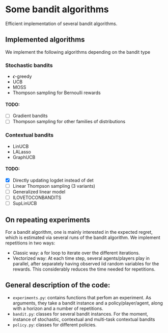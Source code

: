 # Some bandit algorithms

Efficient implementation of several bandit algorithms.

## Implemented algorithms

We implement the following algorithms depending on the bandit type

### Stochastic bandits

* $\epsilon$-greedy
* UCB
* MOSS
* Thompson sampling for Bernoulli rewards

#### TODO:

* [ ] Gradient bandits
* [ ] Thompson sampling for other families of distributions

### Contextual bandits

* LinUCB
* LALasso
* GraphUCB

#### TODO:

* [X] Directly updating logdet instead of det
* [ ] Linear Thompson sampling (3 variants)
* [ ] Generalized linear model
* [ ] ILOVETOCONBANDITS
* [ ] SupLinUCB

## On repeating experiments

For a bandit algorithm, one is mainly interested in the expected regret, which is estimated via several runs of the bandit algorithm.
We implement repetitions in two ways:

* Classic way: a for loop to iterate over the different iterations.
* Vectorized way: At each time step, several agents/players play in parallel, after separately having observed iid random variables for the rewards.
  This considerably reduces the time needed for repetitions.

## General description of the code:

* `experiments.py`: contains functions that perfom an experiment. As arguments, they take a bandit instance and a policy/player/agent, along with a horizon and a number of repetitions.
* `bandit.py`: classes for several bandit instances. For the moment, instance of stochastic, contextual and multi-task contextual bandits
* `policy.py`: classes for different policies.
